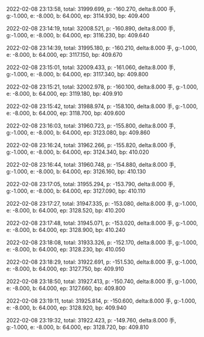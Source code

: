 2022-02-08 23:13:58, total: 31999.699, p: -160.270, delta:8.000 手, g:-1.000, e: -8.000, b: 64.000, ep: 3114.930, bp: 409.400

2022-02-08 23:14:19, total: 32008.521, p: -160.890, delta:8.000 手, g:-1.000, e: -8.000, b: 64.000, ep: 3116.230, bp: 409.640

2022-02-08 23:14:39, total: 31995.180, p: -160.210, delta:8.000 手, g:-1.000, e: -8.000, b: 64.000, ep: 3117.150, bp: 409.670

2022-02-08 23:15:01, total: 32009.433, p: -161.060, delta:8.000 手, g:-1.000, e: -8.000, b: 64.000, ep: 3117.340, bp: 409.800

2022-02-08 23:15:21, total: 32002.978, p: -160.100, delta:8.000 手, g:-1.000, e: -8.000, b: 64.000, ep: 3119.180, bp: 409.910

2022-02-08 23:15:42, total: 31988.974, p: -158.100, delta:8.000 手, g:-1.000, e: -8.000, b: 64.000, ep: 3118.700, bp: 409.600

2022-02-08 23:16:03, total: 31960.723, p: -155.800, delta:8.000 手, g:-1.000, e: -8.000, b: 64.000, ep: 3123.080, bp: 409.860

2022-02-08 23:16:24, total: 31962.266, p: -155.820, delta:8.000 手, g:-1.000, e: -8.000, b: 64.000, ep: 3124.340, bp: 410.020

2022-02-08 23:16:44, total: 31960.748, p: -154.880, delta:8.000 手, g:-1.000, e: -8.000, b: 64.000, ep: 3126.160, bp: 410.130

2022-02-08 23:17:05, total: 31955.294, p: -153.790, delta:8.000 手, g:-1.000, e: -8.000, b: 64.000, ep: 3127.090, bp: 410.110

2022-02-08 23:17:27, total: 31947.335, p: -153.080, delta:8.000 手, g:-1.000, e: -8.000, b: 64.000, ep: 3128.520, bp: 410.200

2022-02-08 23:17:48, total: 31945.071, p: -153.020, delta:8.000 手, g:-1.000, e: -8.000, b: 64.000, ep: 3128.900, bp: 410.240

2022-02-08 23:18:08, total: 31933.326, p: -152.170, delta:8.000 手, g:-1.000, e: -8.000, b: 64.000, ep: 3128.230, bp: 410.050

2022-02-08 23:18:29, total: 31922.691, p: -151.530, delta:8.000 手, g:-1.000, e: -8.000, b: 64.000, ep: 3127.750, bp: 409.910

2022-02-08 23:18:50, total: 31927.413, p: -150.740, delta:8.000 手, g:-1.000, e: -8.000, b: 64.000, ep: 3127.660, bp: 409.800

2022-02-08 23:19:11, total: 31925.814, p: -150.600, delta:8.000 手, g:-1.000, e: -8.000, b: 64.000, ep: 3128.920, bp: 409.940

2022-02-08 23:19:32, total: 31922.423, p: -149.760, delta:8.000 手, g:-1.000, e: -8.000, b: 64.000, ep: 3128.720, bp: 409.810